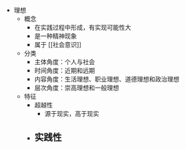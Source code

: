 - 理想
	- 概念
		- 在实践过程中形成，有实现可能性大
		- 是一种精神现象
		- 属于 [[社会意识]]
	- 分类
		- 主体角度：个人与社会
		- 时间角度：近期和远期
		- 内容角度：生活理想、职业理想、道德理想和政治理想
		- 层次角度：崇高理想和一般理想
	- 特征
		- 超越性
			- 源于现实，高于现实
		- 实践性
			-